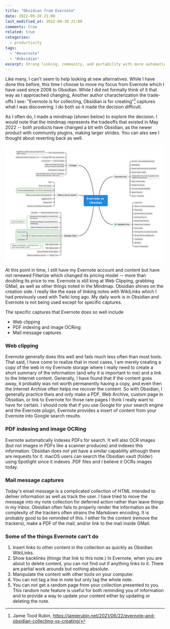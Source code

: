 ```yaml
---
title: "Obsidian from Evernote"
date: 2022-09-30 21:00
last_modified_at: 2022-09-30 21:00
comments: true
related: true
categories:
  - productivity
tags:
  - "#evernote"
  - "#obsidian"
excerpt: Strong linking, community, and portability with more automation options
---
```

Like many, I can't seem to help looking at new alternatives.  While I have done this before, this time I choose to move my focus from Evernote which I have used since 2008 to Obsidian.  While I did not formally think of it that way as I approached changing, Another author characterization the trade-offs I see: "Evernote is for collecting, Obsidian is for creating"[^1] captures what I was discovering.  I do both so it made the decision difficult.

As I often do, I made a mindmap (shown below) to explore the decision.  I would note that the mindmap represents the tradeoffs that existed in May 2022 -- both products have changed a bit with Obsidian, as the newer product with community plugins, making larger strides.  You can also see I thought about reverting back as well.

![Evernote vs Obsidian Mindmap done in XMind by author](/assets/images/EvernoteVsObsidian.png)

At this point in time, I still have my Evernote account and content but have not renewed Filterize which changed its pricing model -- more than doubling its price to me.  Evernote is still king at Web Clipping, grabbing GMail, as well as other things noted in the Mindmap.  Obsidian shines on the creation side.  I really like the ease of linking notes with WikiLinks which I had previously used with Twiki long ago.  My daily work is in Obsidian and Evernote is not being used except for specific captures.

The specific captures that Evernote does so well include
* Web clipping
* PDF indexing and image OCRing
* Mail message captures

### Web clipping

Evernote generally does this well and fails much less often than most tools.  That said, I have come to realize that in most cases, I am merely creating a copy of the web in my Evernote storage where I really need to create a short summary of the information (and why it is important to me) and a link to the Internet content.  Generally, I have found that if the content goes away, it probably was not worth permanently having a copy, and even then the Internet Archive often helps me recover the content.  So with Obsidian, I generally practice theis and only make a PDF, Web Archive, custom page in Obsidian, or link to Evernote for those rare pages I think I really want to have for certain. I should note that if you use Google for your search engine and the Evernote plugin, Evernote provides a insert of content from your Evernote into Google search results.

### PDF indexing and image OCRing

Evernote automatically indexes PDFs for search.  It will also OCR images (but not images in PDFs like a scanner produces) and indexes this information.  Obsidian does not yet have a similar capability although there are requests for it.  macOS users can search the Obsidian vault (folder) using Spotlight since it indexes .PDF files and I believe it OCRs images today.

### Mail message captures

Today's email message is a complicated collection of HTML intended to deliver information as well as track the user. I have tried to move the message into my note collection for deferred action rather than leave things in my Inbox.  Obsidian often fails to properly render the information as the complexity of the trackers often strains the Markdown encoding.  It is probably good to be reminded of this.  I either fix the content (remove the trackers), make a PDF of the mail, and/or link to the mail inside GMail.

### Some of the things Evernote can't do

1. Insert links to other content in the collection as quickly as Obsidian WikiLinks.
2. Show backlinks (things that link to this note.)  In Evernote, when you are about to delete content, you can not find out if anything links to it.  There are partial work arounds but nothing absolute.
3. Manipulate the content with other tools on your computer.
4. You can not tag a line in note but only tag the whole note.
5. You can not get a random page from your collection presented to you.  This random note feature is useful for both reminding you of information and to provide a way to update your content either by updating or deleting the note.

[^1]: Jamie Tood Rubin, <https://jamierubin.net/2021/06/22/evernote-and-obsidian-collecting-vs-creating/>